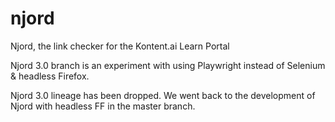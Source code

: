 # njord

Njord, the link checker for the Kontent.ai Learn Portal

Njord 3.0 branch is an experiment with using Playwright instead of Selenium & headless Firefox.

Njord 3.0 lineage has been dropped. We went back to the development of Njord with headless FF in the master branch.
